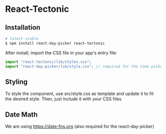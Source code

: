 # React-Tectonic

## Installation

```sh
# latest stable
$ npm install react-day-picker react-tectonic
```

After install, import the CSS file in your app's entry file:

```js
import "react-tectonic/lib/styles.css";
import "react-day-picker/lib/style.css"; // required for the time picker
```

## Styling

To style the component, use src/style.css as template and update it to fit the desired style. Then, just include it with your CSS files.

## Date Math

We are using https://date-fns.org (also required for the react-day-picker)
